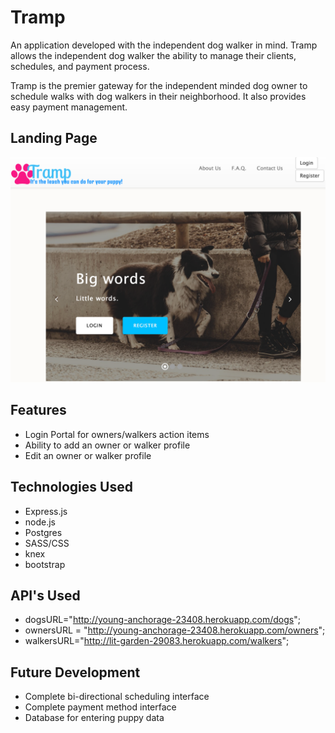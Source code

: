 # Tramp

An application developed with the independent dog walker in mind.  Tramp allows the independent dog walker the ability to manage their clients, schedules, and payment process.  

Tramp is the premier gateway for the independent minded dog owner to schedule walks with dog walkers in their neighborhood.  It also provides easy payment management.

## Landing Page

![alt tag](img/frontpage.png)


## Features
- Login Portal for owners/walkers action items
- Ability to add an owner or walker profile
- Edit an owner or walker profile


## Technologies Used

- Express.js
- node.js
- Postgres
- SASS/CSS
- knex
- bootstrap


## API's Used

- dogsURL="http://young-anchorage-23408.herokuapp.com/dogs";
- ownersURL = "http://young-anchorage-23408.herokuapp.com/owners";
- walkersURL="http://lit-garden-29083.herokuapp.com/walkers";


## Future Development

- Complete bi-directional scheduling interface
- Complete payment method interface
- Database for entering puppy data

